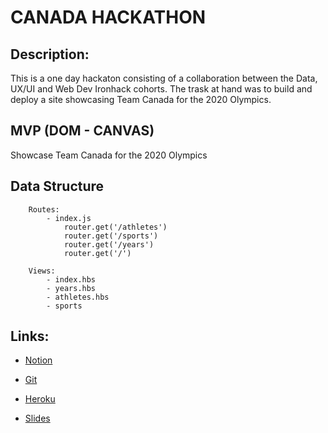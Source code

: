 # CANADA HACKATHON

## Description:
This is a one day hackaton consisting of a collaboration between the Data, UX/UI and Web Dev Ironhack cohorts. The trask at hand was to build and deploy a site showcasing Team Canada for the 2020 Olympics.

## MVP (DOM - CANVAS)
Showcase Team Canada for the 2020 Olympics

## Data Structure
```
    Routes:
        - index.js
            router.get('/athletes')
            router.get('/sports')
            router.get('/years')
            router.get('/')
```
```    
    Views:
        - index.hbs
        - years.hbs
        - athletes.hbs
        - sports
```

## Links:
- [Notion](https://www.notion.so/Hackathon-fdfb0e204d8a44f39eaa68fcfb2070ab)

- [Git](https://github.com/annkay108/hackathonCanada)

- [Heroku](https://hackathoncanada.herokuapp.com)

- [Slides](https://www.canva.com/design/DAD0b2CLZak/WjpQREg--J5dCQ5VMMAhkg/view?utm_content=DAD0b2CLZak&utm_campaign=designshare&utm_medium=link&utm_source=sharebutton)
